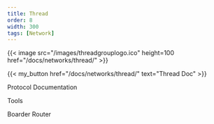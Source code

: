 ```yaml
---
title: Thread
order: 8
width: 300
tags: [Network]
---
```


{{< image src="/images/threadgrouplogo.ico" height=100 href="/docs/networks/thread/" >}}

{{< my_button href="/docs/networks/thread/" text="Thread Doc" >}}

Protocol Documentation

Tools

Boarder Router

